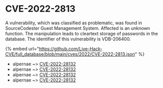 # CVE-2022-2813

A vulnerability, which was classified as problematic, was found in SourceCodester Guest Management System. Affected is an unknown function. The manipulation leads to cleartext storage of passwords in the database. The identifier of this vulnerability is VDB-206400.

{% embed url="https://github.com/Live-Hack-CVE/full_database/blob/main/cves/2022/CVE-2022-2813.json" %}


* alpernae ~> [CVE-2022-28132](https://www.alice-snow.ru/2022/database/cve-2022-2813/cve-2022-28132-alpernae)
* alpernae ~> [CVE-2022-28132](https://www.alice-snow.ru/2022/database/cve-2022-2813/cve-2022-28132-alpernae)
* alpernae ~> [CVE-2022-28132](https://www.alice-snow.ru/2022/database/cve-2022-2813/cve-2022-28132-alpernae)
* alpernae ~> [CVE-2022-28132](https://www.alice-snow.ru/2022/database/cve-2022-2813/cve-2022-28132-alpernae)